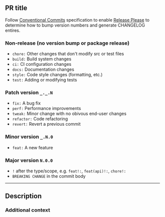 ## PR title
Follow [Conventional Commits](https://www.conventionalcommits.org/) specification to enable [Release Please](https://github.com/googleapis/release-please) to determine how to bump version numbers and generate CHANGELOG entires.

### Non-release (no version bump or package release)
- `chore:` Other changes that don't modify src or test files
- `build:` Build system changes
- `ci:` CI configuration changes
- `docs:` Documentation changes
- `style:` Code style changes (formatting, etc.)
- `test:` Adding or modifying tests

### Patch version `_._.N` 
- `fix:` A bug fix
- `perf:` Performance improvements
- `tweak:` Minor change with no obivous end-user changes
- `refactor:` Code refactoring
- `revert:` Revert a previous commit

### Minor version `_.N.0` 
- `feat:` A new feature

### Major version `N.0.0` 
- `!` after the type/scope, e.g. `feat!:`, `feat(api)!:`, `chore!:`
- `BREAKING CHANGE` in the commit body

---

## Description

<!-- Describe your changes -->

### Additional context

<!-- Any other information that would be useful -->
